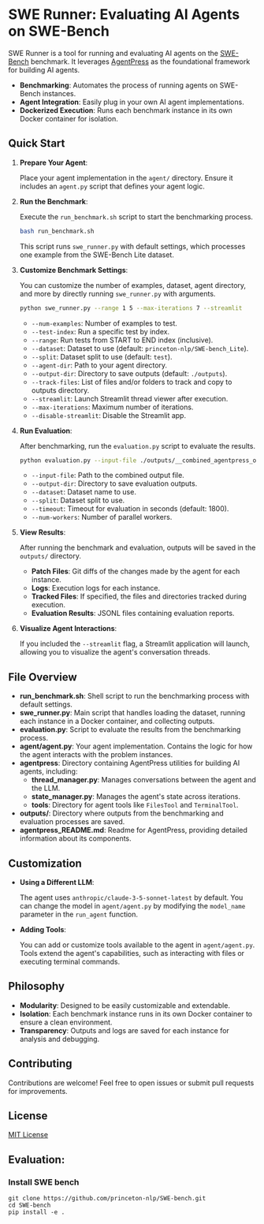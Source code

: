 # SWE Runner: Evaluating AI Agents on SWE-Bench

SWE Runner is a tool for running and evaluating AI agents on the [SWE-Bench](https://github.com/princeton-nlp/SWE-bench) benchmark. It leverages [AgentPress](https://github.com/kortix-ai/agentpress) as the foundational framework for building AI agents.

- **Benchmarking**: Automates the process of running agents on SWE-Bench instances.
- **Agent Integration**: Easily plug in your own AI agent implementations.
- **Dockerized Execution**: Runs each benchmark instance in its own Docker container for isolation.

## Quick Start

1. **Prepare Your Agent**:

   Place your agent implementation in the `agent/` directory. Ensure it includes an `agent.py` script that defines your agent logic.

2. **Run the Benchmark**:

   Execute the `run_benchmark.sh` script to start the benchmarking process.

   ```bash
   bash run_benchmark.sh
   ```

   This script runs `swe_runner.py` with default settings, which processes one example from the SWE-Bench Lite dataset.

3. **Customize Benchmark Settings**:

   You can customize the number of examples, dataset, agent directory, and more by directly running `swe_runner.py` with arguments.

   ```bash
   python swe_runner.py --range 1 5 --max-iterations 7 --streamlit
   ```

   - `--num-examples`: Number of examples to test.
   - `--test-index`: Run a specific test by index.
   - `--range`: Run tests from START to END index (inclusive).
   - `--dataset`: Dataset to use (default: `princeton-nlp/SWE-bench_Lite`).
   - `--split`: Dataset split to use (default: `test`).
   - `--agent-dir`: Path to your agent directory.
   - `--output-dir`: Directory to save outputs (default: `./outputs`).
   - `--track-files`: List of files and/or folders to track and copy to outputs directory.
   - `--streamlit`: Launch Streamlit thread viewer after execution.
   - `--max-iterations`: Maximum number of iterations.
   - `--disable-streamlit`: Disable the Streamlit app.

4. **Run Evaluation**:

   After benchmarking, run the `evaluation.py` script to evaluate the results.

   ```bash
   python evaluation.py --input-file ./outputs/__combined_agentpress_output_*.jsonl --output-dir ./outputs --dataset princeton-nlp/SWE-bench_Lite --split test --num-workers 4
   ```

   - `--input-file`: Path to the combined output file.
   - `--output-dir`: Directory to save evaluation outputs.
   - `--dataset`: Dataset name to use.
   - `--split`: Dataset split to use.
   - `--timeout`: Timeout for evaluation in seconds (default: 1800).
   - `--num-workers`: Number of parallel workers.

5. **View Results**:

   After running the benchmark and evaluation, outputs will be saved in the `outputs/` directory.

   - **Patch Files**: Git diffs of the changes made by the agent for each instance.
   - **Logs**: Execution logs for each instance.
   - **Tracked Files**: If specified, the files and directories tracked during execution.
   - **Evaluation Results**: JSONL files containing evaluation reports.

6. **Visualize Agent Interactions**:

   If you included the `--streamlit` flag, a Streamlit application will launch, allowing you to visualize the agent's conversation threads.

## File Overview

- **run_benchmark.sh**: Shell script to run the benchmarking process with default settings.
- **swe_runner.py**: Main script that handles loading the dataset, running each instance in a Docker container, and collecting outputs.
- **evaluation.py**: Script to evaluate the results from the benchmarking process.
- **agent/agent.py**: Your agent implementation. Contains the logic for how the agent interacts with the problem instances.
- **agentpress**: Directory containing AgentPress utilities for building AI agents, including:
  - **thread_manager.py**: Manages conversations between the agent and the LLM.
  - **state_manager.py**: Manages the agent's state across iterations.
  - **tools**: Directory for agent tools like `FilesTool` and `TerminalTool`.
- **outputs/**: Directory where outputs from the benchmarking and evaluation processes are saved.
- **agentpress_README.md**: Readme for AgentPress, providing detailed information about its components.

## Customization

- **Using a Different LLM**:

  The agent uses `anthropic/claude-3-5-sonnet-latest` by default. You can change the model in `agent/agent.py` by modifying the `model_name` parameter in the `run_agent` function.

- **Adding Tools**:

  You can add or customize tools available to the agent in `agent/agent.py`. Tools extend the agent's capabilities, such as interacting with files or executing terminal commands.

## Philosophy

- **Modularity**: Designed to be easily customizable and extendable.
- **Isolation**: Each benchmark instance runs in its own Docker container to ensure a clean environment.
- **Transparency**: Outputs and logs are saved for each instance for analysis and debugging.

## Contributing

Contributions are welcome! Feel free to open issues or submit pull requests for improvements.

## License

[MIT License](LICENSE)


## Evaluation:

### Install SWE bench
```
git clone https://github.com/princeton-nlp/SWE-bench.git
cd SWE-bench
pip install -e .
```